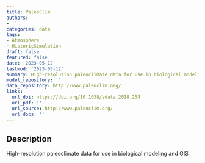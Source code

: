 ```yaml
---
title: PaleoClim
authors:
- ''
categories: data
tags:
- Atmosphere
- HistoricSimulation
draft: false
featured: false
date: '2023-05-12'
lastmod: '2023-05-12'
summary: High-resolution paleoclimate data for use in biological modeling and GIS
model_repository: ''
data_repository: http://www.paleoclim.org/
links:
  url_doi: https://doi.org/10.1038/sdata.2018.254
  url_pdf: ''
  url_source: http://www.paleoclim.org/
  url_docs: ''
---
```


## Description

High-resolution paleoclimate data for use in biological modeling and GIS

